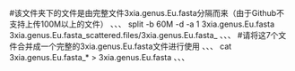 #该文件夹下的文件是由完整文件3xia.genus.Eu.fasta分隔而来（由于Github不支持上传100M以上的文件）
、、、
split -b 60M -d -a 1 3xia.genus.Eu.fasta 3xia.genus.Eu.fasta_scattered.files/3xia.genus.Eu.fasta_
、、、
#请将这7个文件合并成一个完整的3xia.genus.Eu.fasta文件进行使用
、、、
cat 3xia.genus.Eu.fasta_* > 3xia.genus.Eu.fasta
、、、

